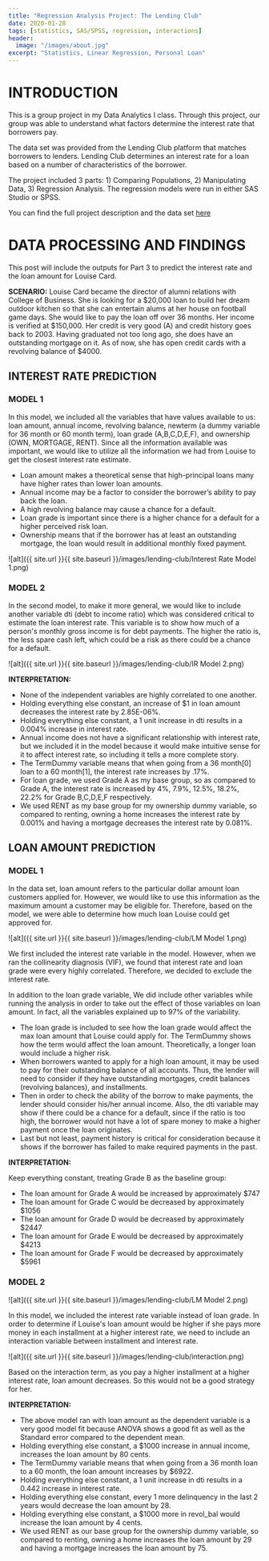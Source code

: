 ```yaml
---
title: "Regression Analysis Project: The Lending Club"
date: 2020-01-28
tags: [statistics, SAS/SPSS, regression, interactions]
header:
  image: "/images/about.jpg"
excerpt: "Statistics, Linear Regression, Personal Loan"
---
```


# INTRODUCTION

This is a group project in my Data Analytics I class. Through this project, our group was able to understand what factors determine the interest rate that borrowers pay.

The data set was provided from the Lending Club platform that matches borrowers to lenders. Lending Club determines an interest rate for a loan based on a number of characteristics of the borrower.

The project included 3 parts: 1) Comparing Populations, 2) Manipulating Data, 3) Regression Analysis.
The regression models were run in either SAS Studio or SPSS.

You can find the full project description and the data set [here](https://github.com/AnhCao-96/Lending-Club-Project)

# DATA PROCESSING AND FINDINGS

This post will include the outputs for Part 3 to predict the interest rate and the loan amount for Louise Card.

**SCENARIO:**
Louise Card became the director of alumni relations with College of Business. She is looking for a $20,000 loan to build her dream outdoor kitchen so that she can entertain alums at her house on football game days. She would like to pay the loan off over 36 months. Her income is verified at $150,000. Her credit is very good (A) and credit history goes back to 2003. Having graduated not too long ago, she does have an outstanding mortgage on it. As of now, she has open credit cards with a revolving balance of $4000.

## INTEREST RATE PREDICTION

### MODEL 1

In this model, we included all the variables that have values available to us: loan amount, annual income, revolving balance, newterm (a dummy variable for 36 month or 60 month term), loan grade (A,B,C,D,E,F), and ownership (OWN, MORTGAGE, RENT). Since all the information available was important, we would like to utilize all the information we had from Louise to get the closest interest rate estimate.

*	Loan amount makes a theoretical sense that high-principal loans many have higher rates than lower loan amounts.
*	Annual income may be a factor to consider the borrower’s ability to pay back the loan.
*	A high revolving balance may cause a chance for a default.
*	Loan grade is important since there is a higher chance for a default for a higher perceived risk loan.
*	Ownership means that if the borrower has at least an outstanding mortgage, the loan would result in additional monthly fixed payment.

![alt]({{ site.url }}{{ site.baseurl }}/images/lending-club/Interest Rate Model 1.png)

### MODEL 2

In the second model, to make it more general, we would like to include another variable dti (debt to income ratio) which was considered critical to estimate the loan interest rate. This variable is to show how much of a person's monthly gross income is for debt payments. The higher the ratio is, the less spare cash left, which could be a risk as there could be a chance for a default.

![alt]({{ site.url }}{{ site.baseurl }}/images/lending-club/IR Model 2.png)

**INTERPRETATION:**

* None of the independent variables are highly correlated to one another.
* Holding everything else constant, an increase of $1 in loan amount decreases the interest rate by 2.85E-06%.
* Holding everything else constant, a 1 unit increase in dti results in a 0.004% increase in interest rate.
* Annual income does not have a significant relationship with interest rate, but we included it in the model because it would make intuitive sense for it to affect interest rate, so including it tells a more complete story.
* The TermDummy variable means that when going from a 36 month[0] loan to a 60 month[1], the interest rate increases by .17%.
* For loan grade, we used Grade A as my base group, so as compared to Grade A, the interest rate is increased by 4%, 7.9%, 12.5%, 18.2%, 22.2% for Grade B,C,D,E,F respectively.
* We used RENT as my base group for my ownership dummy variable, so compared to renting, owning a home increases the interest rate by 0.001% and having a mortgage decreases the interest rate by 0.081%.

## LOAN AMOUNT PREDICTION

### MODEL 1

In the data set, loan amount refers to the particular dollar amount loan customers applied for. However, we would like to use this information as the maximum amount a customer may be eligible for. Therefore, based on the model, we were able to determine how much loan Louise could get approved for.

![alt]({{ site.url }}{{ site.baseurl }}/images/lending-club/LM Model 1.png)

We first included the interest rate variable in the model. However, when we ran the collinearity diagnosis (VIF), we found that interest rate and loan grade were every highly correlated. Therefore, we decided to exclude the interest rate.

In addition to the loan grade variable, We did include other variables while running the analysis in order to take out the effect of those variables on loan amount. In fact, all the variables explained up to 97% of the variability.

* The loan grade is included to see how the loan grade would affect the max loan amount that Louise could apply for. The TermDummy shows how the term would affect the loan amount. Theoretically, a longer loan would include a higher risk.
* When borrowers wanted to apply for a high loan amount, it may be used to pay for their outstanding balance of all accounts. Thus, the lender will need to consider if they have outstanding mortgages, credit balances (revolving balances), and installments.
* Then in order to check the ability of the borrow to make payments, the lender should consider his/her annual income. Also, the dti variable may show if there could be a chance for a default, since if the ratio is too high, the borrower would not have a lot of spare money to make a higher payment once the loan originates.
* Last but not least, payment history is critical for consideration because it shows if the borrower has failed to make required payments in the past.

**INTERPRETATION:**

Keep everything constant, treating Grade B as the baseline group:

* The loan amount for Grade A would be increased by approximately $747
* The loan amount for Grade C would be decreased by approximately $1056
* The loan amount for Grade D would be decreased by approximately $2447
* The loan amount for Grade E would be decreased by approximately $4213
* The loan amount for Grade F would be decreased by approximately $5961

### MODEL 2

![alt]({{ site.url }}{{ site.baseurl }}/images/lending-club/LM Model 2.png)

In this model, we included the interest rate variable instead of loan grade. In order to determine if Louise's loan amount would be higher if she pays more money in each installment at a higher interest rate, we need to include an interaction variable between installment and interest rate.

![alt]({{ site.url }}{{ site.baseurl }}/images/lending-club/interaction.png)

Based on the interaction term, as you pay a higher installment at a higher interest rate, loan amount decreases. So this would not be a good strategy for her.

**INTERPRETATION:**

* The above model ran with loan amount as the dependent variable is a very good model fit because ANOVA shows a good fit as well as the Standard error compared to the dependent mean.
* Holding everything else constant, a $1000 increase in annual income, increases the loan amount by 80 cents.
* The TermDummy variable means that when going from a 36 month loan to a 60 month, the loan amount increases by $6922.
* Holding everything else constant, a 1 unit increase in dti results in a 0.442 increase in interest rate.
* Holding everything else constant, every 1 more delinquency in the last 2 years would decrease the loan amount by 28.
* Holding everything else constant, a $1000 more in revol_bal would increase the loan amount by 4 cents.
* We used RENT as our base group for the ownership dummy variable, so compared to renting, owning a home increases the loan amount by 29 and having a mortgage increases the loan amount by 75.

